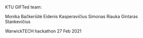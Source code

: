 KTU GIFTed team: 

Monika Bačkeriūtė
Eidenis Kasperavičius
Simonas Riauka
Gintaras Stankevičius

WarwickTECH hackathon 27 Feb 2021
